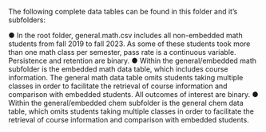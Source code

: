 The following complete data tables can be found in this folder and it’s subfolders:

●	In the root folder, general.math.csv includes all non-embedded math students from fall 2019 to fall 2023. As some of these students took more than one math class per semester, pass rate is a continuous variable. Persistence and retention are binary.
●	Within the general/embedded math subfolder is the embedded math data table, which includes course information. The general math data table omits students taking multiple classes in order to facilitate the retrieval of course information and comparison with embedded students. All outcomes of interest are binary.
●	Within the general/embedded chem subfolder is the general chem data table, which omits students taking multiple classes in order to facilitate the retrieval of course information and comparison with embedded students.
